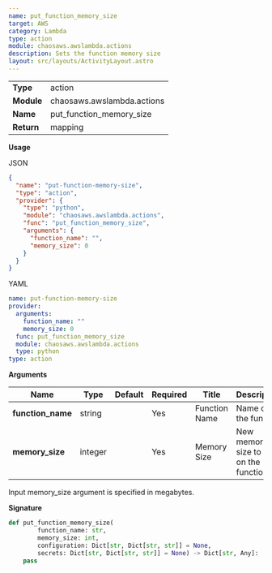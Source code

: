 ```yaml
---
name: put_function_memory_size
target: AWS
category: Lambda
type: action
module: chaosaws.awslambda.actions
description: Sets the function memory size
layout: src/layouts/ActivityLayout.astro
---
```


|            |                            |
| ---------- | -------------------------- |
| **Type**   | action                     |
| **Module** | chaosaws.awslambda.actions |
| **Name**   | put_function_memory_size   |
| **Return** | mapping                    |

**Usage**

JSON

```json
{
  "name": "put-function-memory-size",
  "type": "action",
  "provider": {
    "type": "python",
    "module": "chaosaws.awslambda.actions",
    "func": "put_function_memory_size",
    "arguments": {
      "function_name": "",
      "memory_size": 0
    }
  }
}
```

YAML

```yaml
name: put-function-memory-size
provider:
  arguments:
    function_name: ""
    memory_size: 0
  func: put_function_memory_size
  module: chaosaws.awslambda.actions
  type: python
type: action
```

**Arguments**

| Name              | Type    | Default | Required | Title         | Description                            |
| ----------------- | ------- | ------- | -------- | ------------- | -------------------------------------- |
| **function_name** | string  |         | Yes      | Function Name | Name of the function                   |
| **memory_size**   | integer |         | Yes      | Memory Size   | New memory size to set on the function |

Input memory_size argument is specified in megabytes.

**Signature**

```python
def put_function_memory_size(
        function_name: str,
        memory_size: int,
        configuration: Dict[str, Dict[str, str]] = None,
        secrets: Dict[str, Dict[str, str]] = None) -> Dict[str, Any]:
    pass

```
